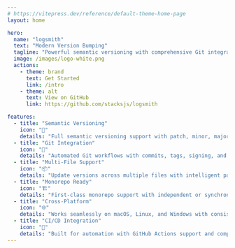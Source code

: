 ```yaml
---
# https://vitepress.dev/reference/default-theme-home-page
layout: home

hero:
  name: "logsmith"
  text: "Modern Version Bumping"
  tagline: "Powerful semantic versioning with comprehensive Git integration and monorepo support."
  image: /images/logo-white.png
  actions:
    - theme: brand
      text: Get Started
      link: /intro
    - theme: alt
      text: View on GitHub
      link: https://github.com/stacksjs/logsmith

features:
  - title: "Semantic Versioning"
    icon: "🔢"
    details: "Full semantic versioning support with patch, minor, major, and prerelease version bumps."
  - title: "Git Integration"
    icon: "🔄"
    details: "Automated Git workflows with commits, tags, signing, and push operations in a single command."
  - title: "Multi-File Support"
    icon: "📦"
    details: "Update versions across multiple files with intelligent pattern matching and file type detection."
  - title: "Monorepo Ready"
    icon: "🏗️"
    details: "First-class monorepo support with independent or synchronized versioning across packages."
  - title: "Cross-Platform"
    icon: "🌐"
    details: "Works seamlessly on macOS, Linux, and Windows with consistent behavior across platforms."
  - title: "CI/CD Integration"
    icon: "🚀"
    details: "Built for automation with GitHub Actions support and comprehensive CI/CD platform integration."
---
```


<Home />
